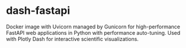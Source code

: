 # dash-fastapi
Docker image with Uvicorn managed by Gunicorn for high-performance FastAPI web applications in Python with performance auto-tuning. Used with Plotly Dash for interactive scientific visualizations.
